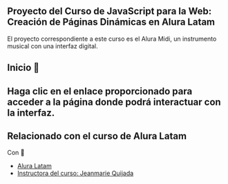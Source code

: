 ## Proyecto del Curso de JavaScript para la Web: Creación de Páginas Dinámicas en Alura Latam

El proyecto correspondiente a este curso es el Alura Midi, un instrumento musical con una interfaz digital. 

 
## Inicio 🚀

Haga clic en el enlace proporcionado para acceder a la página donde podrá interactuar con la interfaz.
---
## Relacionado con el curso de Alura Latam
 Con :blue_heart: 
- [Alura Latam](https://www.aluracursos.com/) 
- [Instructora del curso: Jeanmarie Quijada](https://github.com/JeanmarieAluraLatam) 



